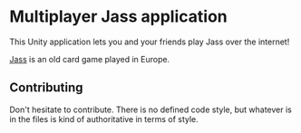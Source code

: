 # Multiplayer Jass application

This Unity application lets you and your friends play Jass over the internet!

[Jass](https://en.wikipedia.org/wiki/Jass) is an old card game played in Europe.

## Contributing

Don't hesitate to contribute. There is no defined code style, but whatever is in the files is kind of authoritative in terms of style.
